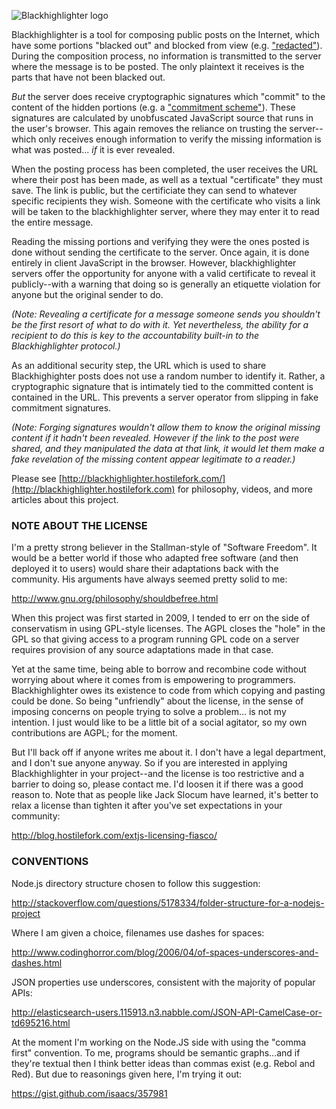 ![Blackhighlighter logo](https://raw.github.com/hostilefork/blackhighlighter/master/blackhighlighter-logo.png)

Blackhighlighter is a tool for composing public posts on the Internet, which have some portions "blacked out" and blocked from view (e.g. ["redacted"](http://en.wikipedia.org/wiki/Redaction)).  During the composition process, no information is transmitted to the server where the message is to be posted.  The only plaintext it receives is the parts that have not been blacked out.

*But* the server does receive cryptographic signatures which "commit" to the content of the hidden portions (e.g. a ["commitment scheme"](http://en.wikipedia.org/wiki/Commitment_scheme)).  These signatures are calculated by unobfuscated JavaScript source that runs in the user's browser.  This again removes the reliance on trusting the server--which only receives enough information to verify the missing information is what was posted... *if* it is ever revealed.

When the posting process has been completed, the user receives the URL where their post has been made, as well as a textual "certificate" they must save.  The link is public, but the certificiate they can send to whatever specific recipients they wish.  Someone with the certificate who visits a link will be taken to the blackhighlighter server, where they may enter it to read the entire message.

Reading the missing portions and verifying they were the ones posted is done without sending the certificate to the server.  Once again, it is done entirely in client JavaScript in the browser.  However, blackhighlighter servers offer the opportunity for anyone with a valid certificate to reveal it publicly--with a warning that doing so is generally an etiquette violation for anyone but the original sender to do.

*(Note: Revealing a certificate for a message someone sends you shouldn't be the first resort of what to do with it.  Yet nevertheless, the ability for a recipient to do this is key to the accountability built-in to the Blackhighlighter protocol.)*

As an additional security step, the URL which is used to share Blackhighighter posts does not use a random number to identify it.  Rather, a cryptographic signature that is intimately tied to the committed content is contained in the URL.  This prevents a server operator from slipping in fake commitment signatures.

*(Note: Forging signatures wouldn't allow them to know the original missing content if it hadn't been revealed.  However if the link to the post were shared, and they manipulated the data at that link, it would let them make a fake revelation of the missing content appear legitimate to a reader.)*

Please see [http://blackhighlighter.hostilefork.com/](http://blackhighlighter.hostilefork.com) for philosophy, videos, and more articles about this project.


### NOTE ABOUT THE LICENSE

I'm a pretty strong believer in the Stallman-style of "Software Freedom".  It would be a better world if those who adapted free software (and then deployed it to users) would share their adaptations back with the community.  His arguments have always seemed pretty solid to me:

http://www.gnu.org/philosophy/shouldbefree.html

When this project was first started in 2009, I tended to err on the side of conservatism in using GPL-style licenses.  The AGPL closes the "hole" in the GPL so that giving access to a program running GPL code on a server requires provision of any source adaptations made in that case.

Yet at the same time, being able to borrow and recombine code without worrying about where it comes from is empowering to programmers.  Blackhighlighter owes its existence to code from which copying and pasting could be done.  So being "unfriendly" about the license, in the sense of imposing concerns on people trying to solve a problem... is not my intention.  I just would like to be a little bit of a social agitator, so my own contributions are AGPL; for the moment.

But I'll back off if anyone writes me about it.  I don't have a legal department, and I don't sue anyone anyway.  So if you are interested in applying Blackhighlighter in your project--and the license is too restrictive and a barrier to doing so, please contact me.  I'd loosen it if there was a good reason to.  Note that as people like Jack Slocum have learned, it's better to relax a license than tighten it after you've set expectations in your community:

http://blog.hostilefork.com/extjs-licensing-fiasco/


### CONVENTIONS

Node.js directory structure chosen to follow this suggestion:

http://stackoverflow.com/questions/5178334/folder-structure-for-a-nodejs-project

Where I am given a choice, filenames use dashes for spaces:

http://www.codinghorror.com/blog/2006/04/of-spaces-underscores-and-dashes.html

JSON properties use underscores, consistent with the majority of popular APIs:

http://elasticsearch-users.115913.n3.nabble.com/JSON-API-CamelCase-or-td695216.html

At the moment I'm working on the Node.JS side with using the "comma first" convention.  To me, programs should be semantic graphs...and if they're textual then I think better ideas than commas exist (e.g. Rebol and Red).  But due to reasonings given here, I'm trying it out:

https://gist.github.com/isaacs/357981
